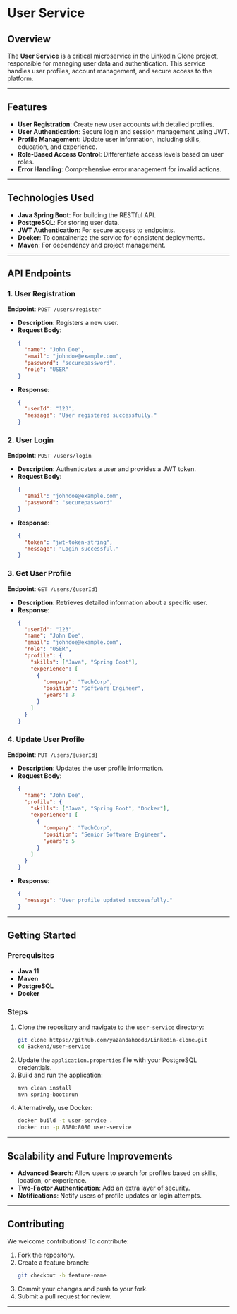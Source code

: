 # User Service

## Overview
The **User Service** is a critical microservice in the LinkedIn Clone project, responsible for managing user data and authentication. This service handles user profiles, account management, and secure access to the platform.

---

## Features
- **User Registration**: Create new user accounts with detailed profiles.
- **User Authentication**: Secure login and session management using JWT.
- **Profile Management**: Update user information, including skills, education, and experience.
- **Role-Based Access Control**: Differentiate access levels based on user roles.
- **Error Handling**: Comprehensive error management for invalid actions.

---

## Technologies Used
- **Java Spring Boot**: For building the RESTful API.
- **PostgreSQL**: For storing user data.
- **JWT Authentication**: For secure access to endpoints.
- **Docker**: To containerize the service for consistent deployments.
- **Maven**: For dependency and project management.

---

## API Endpoints

### **1. User Registration**
**Endpoint**: `POST /users/register`
- **Description**: Registers a new user.
- **Request Body**:
  ```json
  {
    "name": "John Doe",
    "email": "johndoe@example.com",
    "password": "securepassword",
    "role": "USER"
  }
  ```
- **Response**:
  ```json
  {
    "userId": "123",
    "message": "User registered successfully."
  }
  ```

### **2. User Login**
**Endpoint**: `POST /users/login`
- **Description**: Authenticates a user and provides a JWT token.
- **Request Body**:
  ```json
  {
    "email": "johndoe@example.com",
    "password": "securepassword"
  }
  ```
- **Response**:
  ```json
  {
    "token": "jwt-token-string",
    "message": "Login successful."
  }
  ```

### **3. Get User Profile**
**Endpoint**: `GET /users/{userId}`
- **Description**: Retrieves detailed information about a specific user.
- **Response**:
  ```json
  {
    "userId": "123",
    "name": "John Doe",
    "email": "johndoe@example.com",
    "role": "USER",
    "profile": {
      "skills": ["Java", "Spring Boot"],
      "experience": [
        {
          "company": "TechCorp",
          "position": "Software Engineer",
          "years": 3
        }
      ]
    }
  }
  ```

### **4. Update User Profile**
**Endpoint**: `PUT /users/{userId}`
- **Description**: Updates the user profile information.
- **Request Body**:
  ```json
  {
    "name": "John Doe",
    "profile": {
      "skills": ["Java", "Spring Boot", "Docker"],
      "experience": [
        {
          "company": "TechCorp",
          "position": "Senior Software Engineer",
          "years": 5
        }
      ]
    }
  }
  ```
- **Response**:
  ```json
  {
    "message": "User profile updated successfully."
  }
  ```

---

## Getting Started

### Prerequisites
- **Java 11**
- **Maven**
- **PostgreSQL**
- **Docker**

### Steps
1. Clone the repository and navigate to the `user-service` directory:
   ```bash
   git clone https://github.com/yazandahood8/Linkedin-clone.git
   cd Backend/user-service
   ```
2. Update the `application.properties` file with your PostgreSQL credentials.
3. Build and run the application:
   ```bash
   mvn clean install
   mvn spring-boot:run
   ```
4. Alternatively, use Docker:
   ```bash
   docker build -t user-service .
   docker run -p 8080:8080 user-service
   ```

---

## Scalability and Future Improvements
- **Advanced Search**: Allow users to search for profiles based on skills, location, or experience.
- **Two-Factor Authentication**: Add an extra layer of security.
- **Notifications**: Notify users of profile updates or login attempts.

---

## Contributing
We welcome contributions! To contribute:
1. Fork the repository.
2. Create a feature branch:
   ```bash
   git checkout -b feature-name
   ```
3. Commit your changes and push to your fork.
4. Submit a pull request for review.

---

